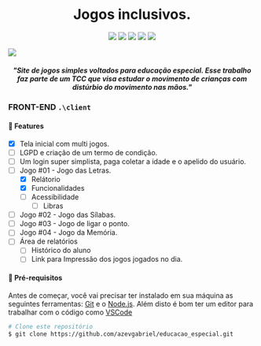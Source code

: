 <h1 align="center">
   Jogos inclusivos.
</h1>

<p align="center">
  <img src="https://img.shields.io/github/languages/top/azevgabriel/educacao_especial">
  <img src="https://img.shields.io/github/issues/azevgabriel/educacao_especial">
  <img src="https://img.shields.io/github/forks/azevgabriel/educacao_especial">
  <img src="https://img.shields.io/github/stars/azevgabriel/educacao_especial">
  <img src="https://img.shields.io/static/v1?label=license&message=GPL&color=E51C44">
</p>

<img src="./client/src/assets/images/screenshot.png">

<h4 align="center">
  <i>"Site de jogos simples voltados para educação especial. Esse trabalho faz parte de um TCC que visa estudar o movimento de crianças com distúrbio do movimento nas mãos."</i>
</h4>

### FRONT-END `.\client`

#### 🤩 Features

- [x] Tela inicial com multi jogos.
- [ ] LGPD e criação de um termo de condição.
- [ ] Um login super simplista, paga coletar a idade e o apelido do usuário.
- [ ] Jogo #01 - Jogo das Letras.
  - [x] Relátorio
  - [x] Funcionalidades
  - [ ] Acessibilidade
    - [ ] Libras
- [ ] Jogo #02 - Jogo das Sílabas.
- [ ] Jogo #03 - Jogo de ligar o ponto.
- [ ] Jogo #04 - Jogo da Memória.
- [ ] Área de relatórios
  - [ ] Histórico do aluno
  - [ ] Link para Impressão dos jogos jogados no dia.

#### 🗻 Pré-requisitos

Antes de começar, você vai precisar ter instalado em sua máquina as seguintes ferramentas:
[Git](https://git-scm.com) e o [Node.js](https://nodejs.org/en/).
Além disto é bom ter um editor para trabalhar com o código como [VSCode](https://code.visualstudio.com/)

```bash
# Clone este repositório
$ git clone https://github.com/azevgabriel/educacao_especial.git

# Acesse a pasta do projeto no terminal/cmd
$ cd educacao_especial/client

# Instale as dependências
$ yarn

# Inicie o serviço
$ yarn dev
```

### INFORMAÇÕES GERAIS

#### ✨ Tecnologias

As seguintes ferramentas foram usadas na construção do projeto:

- [Typescript](https://www.typescriptlang.org/)
- [Yarn](https://yarnpkg.com/)
- [React](https://pt-br.reactjs.org/)
- [Styled-Components](https://styled-components.com/)
- [React-Router](https://reactrouter.com/)
- [Vite](https://vitejs.dev/)

#### Contribuidores

<table>
  <tr>
    <td align="center">
      <a href="https://github.com/azevgabriel">
        <img src="https://github.com/azevgabriel.png" width="100px;" alt="Foto do Gabriel Azevedo no GitHub"/><br>
        <sub>
          <b>Gabriel Azevedo</b>
        </sub>
      </a>
    </td>
    <td align="center">
      <a href="https://github.com/leoalmelin">
        <img src="https://github.com/leoalmelin.png" width="100px;" alt="Foto do Leonardo Almelin no GitHub"/><br>
        <sub>
          <b>Leonardo Almelin</b>
        </sub>
      </a>
    </td>
  </tr>
</table>

